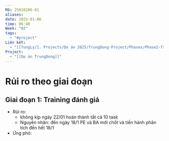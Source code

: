 ```yaml
---
Mã: 25010206-01
aliases: 
date: 2025-01-06
time: 06:40
Week: "02"
tags:
  - "#project"
Liên kết:
  - "[[TungLy/1. Projects/Dự án 2025/TrungDong-Project/Phases/Phase2-Training/Phase2-Training|Giai đoạn Training]]"
Project:
  - "[[Dự án TrungDong]]"
---
```

# Rủi ro theo giai đoạn

## Giai đoạn 1: Training đánh giá
- Rủi ro: 
	- không kịp ngày 22/01 hoàn thành tất cả 10 task 
	- Nguyên nhân: đến ngày 18/1 PE và BA mới chốt và tiến hành phân tích đến hết 18/1
- Ứng phó: 



